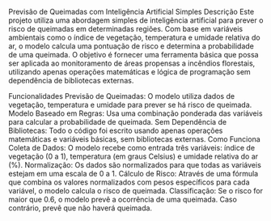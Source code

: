 Previsão de Queimadas com Inteligência Artificial Simples
Descrição
Este projeto utiliza uma abordagem simples de inteligência artificial para prever o risco de queimadas em determinadas regiões. Com base em variáveis ambientais como o índice de vegetação, temperatura e umidade relativa do ar, o modelo calcula uma pontuação de risco e determina a probabilidade de uma queimada. O objetivo é fornecer uma ferramenta básica que possa ser aplicada ao monitoramento de áreas propensas a incêndios florestais, utilizando apenas operações matemáticas e lógica de programação sem dependência de bibliotecas externas.

Funcionalidades
Previsão de Queimadas: O modelo utiliza dados de vegetação, temperatura e umidade para prever se há risco de queimada.
Modelo Baseado em Regras: Usa uma combinação ponderada das variáveis para calcular a probabilidade de queimada.
Sem Dependência de Bibliotecas: Todo o código foi escrito usando apenas operações matemáticas e variáveis básicas, sem bibliotecas externas.
Como Funciona
Coleta de Dados: O modelo recebe como entrada três variáveis: índice de vegetação (0 a 1), temperatura (em graus Celsius) e umidade relativa do ar (%).
Normalização: Os dados são normalizados para que todas as variáveis estejam em uma escala de 0 a 1.
Cálculo de Risco: Através de uma fórmula que combina os valores normalizados com pesos específicos para cada variável, o modelo calcula o risco de queimada.
Classificação: Se o risco for maior que 0.6, o modelo prevê a ocorrência de uma queimada. Caso contrário, prevê que não haverá queimada.
